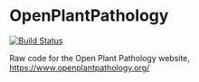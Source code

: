 # OpenPlantPathology

[![Build Status](https://travis-ci.org/openplantpathology/OpenPlantPathology.svg?branch=master)](https://travis-ci.org/openplantpathology/OpenPlantPathology)

Raw code for the Open Plant Pathology website, https://www.openplantpathology.org/
